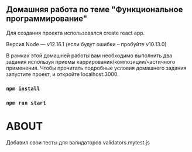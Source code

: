 ## Домашняя работа по теме "Функциональное программирование"

Для создания проекта использовался create react app.

Версия Node — v12.16.1 (если будут ошибки – пробуйте v10.13.0)

В рамках этой домашней работы вам необходимо выполнить два задания используя приемы каррирования/композиции/частичного применения.
Чтобы прочитать подробные условия домашнего задания запустите проект, и откройте localhost:3000.

### `npm install`

### `npm run start`

# ABOUT

Добавил свои тесты для валидаторов validators.mytest.js

